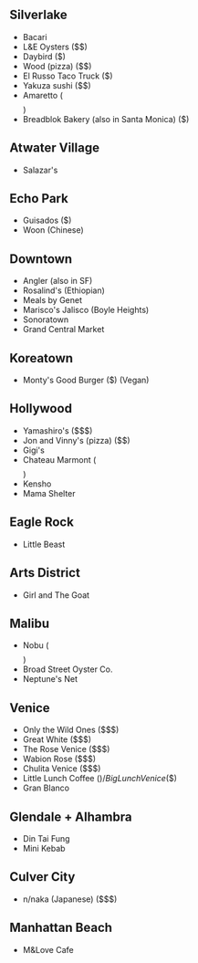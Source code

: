 ## Silverlake
* Bacari
* L&E Oysters ($$)
* Daybird ($)
* Wood (pizza) ($$)
* El Russo Taco Truck ($)
* Yakuza sushi ($$)
* Amaretto ($$$$)
* Breadblok Bakery (also in Santa Monica) ($)

## Atwater Village
* Salazar's

## Echo Park
* Guisados ($)
* Woon (Chinese)

## Downtown
* Angler (also in SF)
* Rosalind's (Ethiopian)
* Meals by Genet
* Marisco's Jalisco (Boyle Heights)
* Sonoratown
* Grand Central Market

## Koreatown
* Monty's Good Burger ($) (Vegan)

## Hollywood
* Yamashiro's ($$$)
* Jon and Vinny's (pizza) ($$)
* Gigi's
* Chateau Marmont ($$$$)
* Kensho
* Mama Shelter

## Eagle Rock
* Little Beast 

## Arts District
* Girl and The Goat

## Malibu
* Nobu ($$$$)
* Broad Street Oyster Co.
* Neptune's Net

## Venice
* Only the Wild Ones ($$$)
* Great White ($$$)
* The Rose Venice ($$$)
* Wabion Rose ($$$) 
* Chulita Venice ($$$)
* Little Lunch Coffee ($) / Big Lunch Venice ($$)
* Gran Blanco

## Glendale + Alhambra
* Din Tai Fung
* Mini Kebab

## Culver City
* n/naka (Japanese) ($$$)

## Manhattan Beach
* M&Love Cafe

